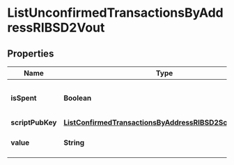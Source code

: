

# ListUnconfirmedTransactionsByAddressRIBSD2Vout


## Properties

| Name | Type | Description | Notes |
|------------ | ------------- | ------------- | -------------|
|**isSpent** | **Boolean** | Defines whether the output is spent or not. |  |
|**scriptPubKey** | [**ListConfirmedTransactionsByAddressRIBSD2ScriptPubKey**](ListConfirmedTransactionsByAddressRIBSD2ScriptPubKey.md) |  |  |
|**value** | **String** | String representation of the amount |  |




